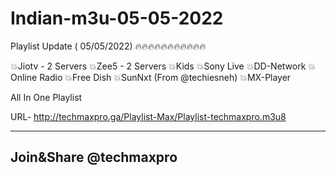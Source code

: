 # Indian-m3u-05-05-2022

Playlist Update  ( 05/05/2022)
🔥🔥🔥🔥🔥🔥🔥🔥🔥🔥🔥

💥Jiotv - 2 Servers
💥Zee5 - 2 Servers
💥Kids
💥Sony Live
💥DD-Network
💥Online Radio
💥Free Dish
💥SunNxt (From @techiesneh)
💥MX-Player

All In One Playlist

URL-  http://techmaxpro.ga/Playlist-Max/Playlist-techmaxpro.m3u8

----------------------------------------
Join&Share @techmaxpro
----------------------------------------
